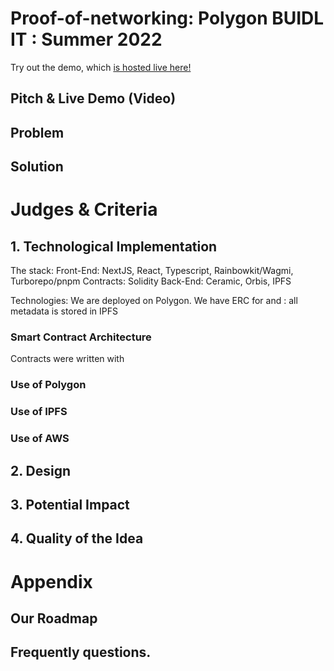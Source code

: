 # Proof-of-networking: Polygon BUIDL IT : Summer 2022

Try out the demo, which [is hosted live here!](https://ceramic.network/)

## Pitch & Live Demo (Video)


## Problem



## Solution

# Judges & Criteria

## 1. Technological Implementation

The stack: Front-End: NextJS, React, Typescript, Rainbowkit/Wagmi, Turborepo/pnpm Contracts: Solidity Back-End: Ceramic, Orbis, IPFS

Technologies: We are deployed on Polygon. We have ERC for  and  : all metadata is stored in IPFS


### Smart Contract Architecture

Contracts were written with 


### Use of Polygon



### Use of IPFS


### Use of AWS


## 2. Design


## 3. Potential Impact



## 4. Quality of the Idea


# Appendix

## Our Roadmap


## Frequently questions.
